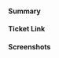 <!-- Thank you for contributing a pull request! If this is your first contribution, make sure you've read the conribution guidelines: https://github.com/azigler/openops-private-data-demo/CONTRIBUTING.md
-->

#### Summary
<!--
A description of what this pull request does, as well as QA test steps (if applicable)
-->

#### Ticket Link
<!--
Please include the GitHub issue this PR fixes:

Fixes https://github.com/azigler/openops-private-data-demo/issues/XXX
-->

#### Screenshots
<!--
If the PR includes UI changes, include screenshots/GIFs.

For an easier comparison of UI changes a table (template below) can be used.

| before                          | after                          |
| ------------------------------- | ------------------------------ |
| <insert before screenshot here> | <insert after screenshot here> |

-->
